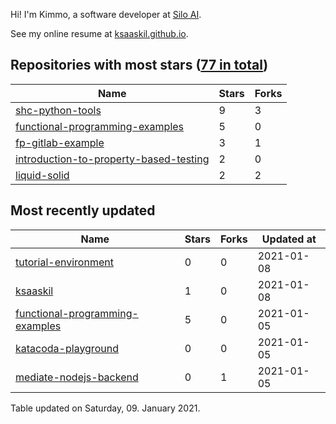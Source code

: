 Hi! I'm Kimmo, a software developer at [Silo AI](https://silo.ai/).

See my online resume at [ksaaskil.github.io](https://ksaaskil.github.io).

<!-- repositories starts -->

## Repositories with most stars ([77 in total](https://github.com/ksaaskil?tab=repositories))
| Name        | Stars           | Forks  |
| ------------- |-------------| -----|
|[shc-python-tools](https://github.com/ksaaskil/shc-python-tools)|9|3
|[functional-programming-examples](https://github.com/ksaaskil/functional-programming-examples)|5|0
|[fp-gitlab-example](https://github.com/ksaaskil/fp-gitlab-example)|3|1
|[introduction-to-property-based-testing](https://github.com/ksaaskil/introduction-to-property-based-testing)|2|0
|[liquid-solid](https://github.com/ksaaskil/liquid-solid)|2|2

<!-- repositories ends -->
<!-- recent_repositories starts -->

## Most recently updated
| Name        | Stars           | Forks  | Updated at
| ------------- |-------------| -----|-----|
|[tutorial-environment](https://github.com/ksaaskil/tutorial-environment)|0|0|2021-01-08
|[ksaaskil](https://github.com/ksaaskil/ksaaskil)|1|0|2021-01-08
|[functional-programming-examples](https://github.com/ksaaskil/functional-programming-examples)|5|0|2021-01-05
|[katacoda-playground](https://github.com/ksaaskil/katacoda-playground)|0|0|2021-01-05
|[mediate-nodejs-backend](https://github.com/ksaaskil/mediate-nodejs-backend)|0|1|2021-01-05

<!-- recent_repositories ends -->
<!-- updated_at starts -->
Table updated on Saturday, 09. January 2021.
<!-- updated_at ends -->
